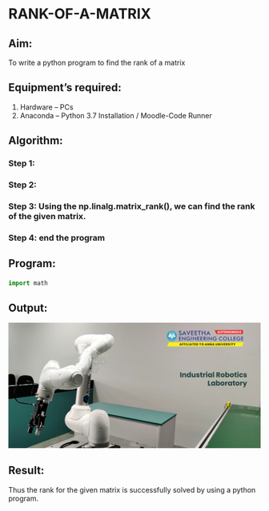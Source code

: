 # RANK-OF-A-MATRIX
## Aim:
To write a python program to find the rank of a matrix
## Equipment’s required:
1. 	Hardware – PCs
2. 	Anaconda – Python 3.7 Installation / Moodle-Code Runner
## Algorithm:
### Step 1:  
### Step 2: 
### Step 3: Using the np.linalg.matrix_rank(), we can find the rank of the given matrix.
### Step 4: end the program
## Program:
```python
import math

```
## Output:
![output123](lab.jpg)
## Result:
Thus the rank for the given matrix is successfully solved by  using a python program.

